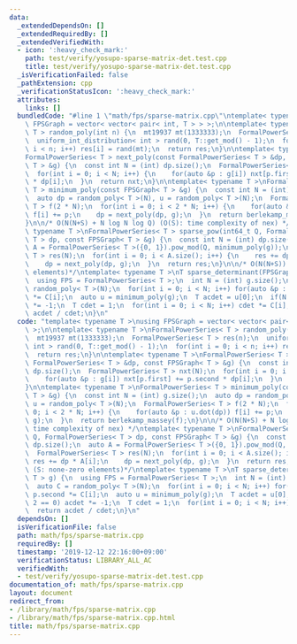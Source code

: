 ```yaml
---
data:
  _extendedDependsOn: []
  _extendedRequiredBy: []
  _extendedVerifiedWith:
  - icon: ':heavy_check_mark:'
    path: test/verify/yosupo-sparse-matrix-det.test.cpp
    title: test/verify/yosupo-sparse-matrix-det.test.cpp
  _isVerificationFailed: false
  _pathExtension: cpp
  _verificationStatusIcon: ':heavy_check_mark:'
  attributes:
    links: []
  bundledCode: "#line 1 \"math/fps/sparse-matrix.cpp\"\ntemplate< typename T >\nusing\
    \ FPSGraph = vector< vector< pair< int, T > > >;\n\ntemplate< typename T >\nFormalPowerSeries<\
    \ T > random_poly(int n) {\n  mt19937 mt(1333333);\n  FormalPowerSeries< T > res(n);\n\
    \  uniform_int_distribution< int > rand(0, T::get_mod() - 1);\n  for(int i = 0;\
    \ i < n; i++) res[i] = rand(mt);\n  return res;\n}\n\ntemplate< typename T >\n\
    FormalPowerSeries< T > next_poly(const FormalPowerSeries< T > &dp, const FPSGraph<\
    \ T > &g) {\n  const int N = (int) dp.size();\n  FormalPowerSeries< T > nxt(N);\n\
    \  for(int i = 0; i < N; i++) {\n    for(auto &p : g[i]) nxt[p.first] += p.second\
    \ * dp[i];\n  }\n  return nxt;\n}\n\ntemplate< typename T >\nFormalPowerSeries<\
    \ T > minimum_poly(const FPSGraph< T > &g) {\n  const int N = (int) g.size();\n\
    \  auto dp = random_poly< T >(N), u = random_poly< T >(N);\n  FormalPowerSeries<\
    \ T > f(2 * N);\n  for(int i = 0; i < 2 * N; i++) {\n    for(auto &p : u.dot(dp))\
    \ f[i] += p;\n    dp = next_poly(dp, g);\n  }\n  return berlekamp_massey(f);\n\
    }\n\n/* O(N(N+S) + N log N log Q) (O(S): time complexity of nex) */\ntemplate<\
    \ typename T >\nFormalPowerSeries< T > sparse_pow(int64_t Q, FormalPowerSeries<\
    \ T > dp, const FPSGraph< T > &g) {\n  const int N = (int) dp.size();\n  auto\
    \ A = FormalPowerSeries< T >({0, 1}).pow_mod(Q, minimum_poly(g));\n  FormalPowerSeries<\
    \ T > res(N);\n  for(int i = 0; i < A.size(); i++) {\n    res += dp * A[i];\n\
    \    dp = next_poly(dp, g);\n  }\n  return res;\n}\n\n/* O(N(N+S)) (S: none-zero\
    \ elements)*/\ntemplate< typename T >\nT sparse_determinant(FPSGraph< T > g) {\n\
    \  using FPS = FormalPowerSeries< T >;\n  int N = (int) g.size();\n  auto C =\
    \ random_poly< T >(N);\n  for(int i = 0; i < N; i++) for(auto &p : g[i]) p.second\
    \ *= C[i];\n  auto u = minimum_poly(g);\n  T acdet = u[0];\n  if(N % 2 == 0) acdet\
    \ *= -1;\n  T cdet = 1;\n  for(int i = 0; i < N; i++) cdet *= C[i];\n  return\
    \ acdet / cdet;\n}\n"
  code: "template< typename T >\nusing FPSGraph = vector< vector< pair< int, T > >\
    \ >;\n\ntemplate< typename T >\nFormalPowerSeries< T > random_poly(int n) {\n\
    \  mt19937 mt(1333333);\n  FormalPowerSeries< T > res(n);\n  uniform_int_distribution<\
    \ int > rand(0, T::get_mod() - 1);\n  for(int i = 0; i < n; i++) res[i] = rand(mt);\n\
    \  return res;\n}\n\ntemplate< typename T >\nFormalPowerSeries< T > next_poly(const\
    \ FormalPowerSeries< T > &dp, const FPSGraph< T > &g) {\n  const int N = (int)\
    \ dp.size();\n  FormalPowerSeries< T > nxt(N);\n  for(int i = 0; i < N; i++) {\n\
    \    for(auto &p : g[i]) nxt[p.first] += p.second * dp[i];\n  }\n  return nxt;\n\
    }\n\ntemplate< typename T >\nFormalPowerSeries< T > minimum_poly(const FPSGraph<\
    \ T > &g) {\n  const int N = (int) g.size();\n  auto dp = random_poly< T >(N),\
    \ u = random_poly< T >(N);\n  FormalPowerSeries< T > f(2 * N);\n  for(int i =\
    \ 0; i < 2 * N; i++) {\n    for(auto &p : u.dot(dp)) f[i] += p;\n    dp = next_poly(dp,\
    \ g);\n  }\n  return berlekamp_massey(f);\n}\n\n/* O(N(N+S) + N log N log Q) (O(S):\
    \ time complexity of nex) */\ntemplate< typename T >\nFormalPowerSeries< T > sparse_pow(int64_t\
    \ Q, FormalPowerSeries< T > dp, const FPSGraph< T > &g) {\n  const int N = (int)\
    \ dp.size();\n  auto A = FormalPowerSeries< T >({0, 1}).pow_mod(Q, minimum_poly(g));\n\
    \  FormalPowerSeries< T > res(N);\n  for(int i = 0; i < A.size(); i++) {\n   \
    \ res += dp * A[i];\n    dp = next_poly(dp, g);\n  }\n  return res;\n}\n\n/* O(N(N+S))\
    \ (S: none-zero elements)*/\ntemplate< typename T >\nT sparse_determinant(FPSGraph<\
    \ T > g) {\n  using FPS = FormalPowerSeries< T >;\n  int N = (int) g.size();\n\
    \  auto C = random_poly< T >(N);\n  for(int i = 0; i < N; i++) for(auto &p : g[i])\
    \ p.second *= C[i];\n  auto u = minimum_poly(g);\n  T acdet = u[0];\n  if(N %\
    \ 2 == 0) acdet *= -1;\n  T cdet = 1;\n  for(int i = 0; i < N; i++) cdet *= C[i];\n\
    \  return acdet / cdet;\n}\n"
  dependsOn: []
  isVerificationFile: false
  path: math/fps/sparse-matrix.cpp
  requiredBy: []
  timestamp: '2019-12-12 22:16:00+09:00'
  verificationStatus: LIBRARY_ALL_AC
  verifiedWith:
  - test/verify/yosupo-sparse-matrix-det.test.cpp
documentation_of: math/fps/sparse-matrix.cpp
layout: document
redirect_from:
- /library/math/fps/sparse-matrix.cpp
- /library/math/fps/sparse-matrix.cpp.html
title: math/fps/sparse-matrix.cpp
---
```

